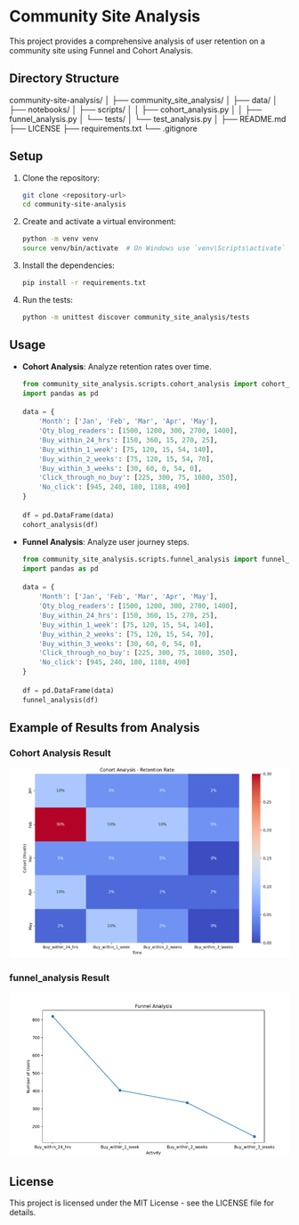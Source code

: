 # Community Site Analysis

This project provides a comprehensive analysis of user retention on a community site using Funnel and Cohort Analysis.

## Directory Structure
community-site-analysis/
│
├── community_site_analysis/
│   ├── data/
│   ├── notebooks/
│   ├── scripts/
│   │   ├── cohort_analysis.py
│   │   ├── funnel_analysis.py
│   └── tests/
│       └── test_analysis.py
│
├── README.md
├── LICENSE
├── requirements.txt
└── .gitignore

## Setup

1. Clone the repository:
    ```sh
    git clone <repository-url>
    cd community-site-analysis
    ```

2. Create and activate a virtual environment:
    ```sh
    python -m venv venv
    source venv/bin/activate  # On Windows use `venv\Scripts\activate`
    ```

3. Install the dependencies:
    ```sh
    pip install -r requirements.txt
    ```

4. Run the tests:
    ```sh
    python -m unittest discover community_site_analysis/tests
    ```

## Usage

- **Cohort Analysis**: Analyze retention rates over time.
    ```python
    from community_site_analysis.scripts.cohort_analysis import cohort_analysis
    import pandas as pd

    data = {
        'Month': ['Jan', 'Feb', 'Mar', 'Apr', 'May'],
        'Qty_blog_readers': [1500, 1200, 300, 2700, 1400],
        'Buy_within_24_hrs': [150, 360, 15, 270, 25],
        'Buy_within_1_week': [75, 120, 15, 54, 140],
        'Buy_within_2_weeks': [75, 120, 15, 54, 70],
        'Buy_within_3_weeks': [30, 60, 0, 54, 0],
        'Click_through_no_buy': [225, 300, 75, 1080, 350],
        'No_click': [945, 240, 180, 1188, 490]
    }

    df = pd.DataFrame(data)
    cohort_analysis(df)
    ```

- **Funnel Analysis**: Analyze user journey steps.
    ```python
    from community_site_analysis.scripts.funnel_analysis import funnel_analysis
    import pandas as pd

    data = {
        'Month': ['Jan', 'Feb', 'Mar', 'Apr', 'May'],
        'Qty_blog_readers': [1500, 1200, 300, 2700, 1400],
        'Buy_within_24_hrs': [150, 360, 15, 270, 25],
        'Buy_within_1_week': [75, 120, 15, 54, 140],
        'Buy_within_2_weeks': [75, 120, 15, 54, 70],
        'Buy_within_3_weeks': [30, 60, 0, 54, 0],
        'Click_through_no_buy': [225, 300, 75, 1080, 350],
        'No_click': [945, 240, 180, 1188, 490]
    }

    df = pd.DataFrame(data)
    funnel_analysis(df)
    ```
## Example of Results from Analysis
### Cohort Analysis Result
![img.png](img.png)
### funnel_analysis Result
![img_1.png](img_1.png)
## License

This project is licensed under the MIT License - see the LICENSE file for details.